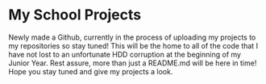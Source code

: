 # My School Projects
Newly made a Github, currently in the process of uploading my projects to my repositories so stay tuned! 
This will be the home to all of the code that I have not lost to an unfortunate HDD corruption at the beginning of my Junior Year.
Rest assure, more than just a README.md will be here in time! Hope you stay tuned and give my projects a look.

